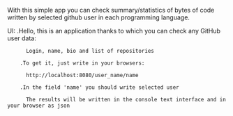 With this simple app you can check summary/statistics of bytes of code written by selected github user in each programming language.

UI:
	.Hello, this is an application thanks to which you can check any GitHub user data: 
	
          Login, name, bio and list of repositories
	  
        .To get it, just write in your browsers:
	
          http://localhost:8080/user_name/name
	  
        .In the field 'name' you should write selected user
	
          The results will be written in the console text interface and in your browser as json
